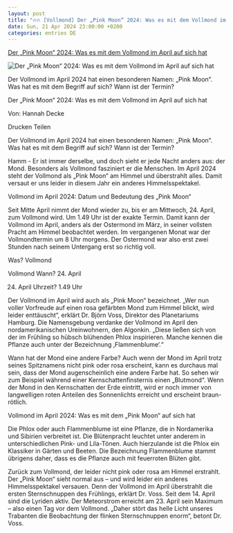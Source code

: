 ```yaml
---
layout: post
title: "🔥🔥 [Vollmond] Der „Pink Moon“ 2024: Was es mit dem Vollmond im April auf sich hat"
date: Sun, 21 Apr 2024 23:00:00 +0200
categories: entries DE
---
```

[Der „Pink Moon“ 2024: Was es mit dem Vollmond im April auf sich hat](https://www.wa.de/deutschland-welt/pink-moon-vollmond-april-2024-wann-termin-datum-bedeutung-lyriden-rosa-farbe-sternschnuppen-schlaf-93020613.html)

![Der „Pink Moon“ 2024: Was es mit dem Vollmond im April auf sich hat](https://www.wa.de/assets/images/28/661/28661823-pink-moon-oder-ostermond-der-vollmond-im-april-2021-foto-sorgte-fuer-spektakulaere-bilder-3bGxzTAJAwfe.jpg)

Der Vollmond im April 2024 hat einen besonderen Namen: „Pink Moon“. Was hat es mit dem Begriff auf sich? Wann ist der Termin?

Der „Pink Moon“ 2024: Was es mit dem Vollmond im April auf sich hat

Von: Hannah Decke

Drucken Teilen

Der Vollmond im April 2024 hat einen besonderen Namen: „Pink Moon“. Was hat es mit dem Begriff auf sich? Wann ist der Termin?

Hamm - Er ist immer derselbe, und doch sieht er jede Nacht anders aus: der Mond. Besonders als Vollmond fasziniert er die Menschen. Im April 2024 steht der Vollmond als „Pink Moon“ am Himmel und überstrahlt alles. Damit versaut er uns leider in diesem Jahr ein anderes Himmelsspektakel.

Vollmond im April 2024: Datum und Bedeutung des „Pink Moon“

Seit Mitte April nimmt der Mond wieder zu, bis er am Mittwoch, 24. April, zum Vollmond wird. Um 1.49 Uhr ist der exakte Termin. Damit kann der Vollmond im April, anders als der Ostermond im März, in seiner vollsten Pracht am Himmel beobachtet werden. Im vergangenen Monat war der Vollmondtermin um 8 Uhr morgens. Der Ostermond war also erst zwei Stunden nach seinem Untergang erst so richtig voll.

Was? Vollmond

Vollmond Wann? 24. April

24. April Uhrzeit? 1.49 Uhr

Der Vollmond im April wird auch als „Pink Moon“ bezeichnet. „Wer nun voller Vorfreude auf einen rosa gefärbten Mond zum Himmel blickt, wird leider enttäuscht“, erklärt Dr. Björn Voss, Direktor des Planetariums Hamburg. Die Namensgebung verdanke der Vollmond im April den nordamerikanischen Ureinwohnern, den Algonkin. „Diese ließen sich von der im Frühling so hübsch blühenden Phlox inspirieren. Manche kennen die Pflanze auch unter der Bezeichnung ‚Flammenblume‘.“

Wann hat der Mond eine andere Farbe? Auch wenn der Mond im April trotz seines Spitznamens nicht pink oder rosa erscheint, kann es durchaus mal sein, dass der Mond augenscheinlich eine andere Farbe hat. So sehen wir zum Beispiel während einer Kernschattenfinsternis einen „Blutmond“. Wenn der Mond in den Kernschatten der Erde eintritt, wird er noch immer von langwelligen roten Anteilen des Sonnenlichts erreicht und erscheint braun-rötlich.

Vollmond im April 2024: Was es mit dem „Pink Moon“ auf sich hat

Die Phlox oder auch Flammenblume ist eine Pflanze, die in Nordamerika und Sibirien verbreitet ist. Die Blütenpracht leuchtet unter anderem in unterschiedlichen Pink- und Lila-Tönen. Auch hierzulande ist die Phlox ein Klassiker in Gärten und Beeten. Die Bezeichnung Flammenblume stammt übrigens daher, dass es die Pflanze auch mit feuerroten Blüten gibt.

Zurück zum Vollmond, der leider nicht pink oder rosa am Himmel erstrahlt. Der „Pink Moon“ sieht normal aus – und wird leider ein anderes Himmelsspektakel versauen. Denn der Vollmond im April überstrahlt die ersten Sternschnuppen des Frühlings, erklärt Dr. Voss. Seit dem 14. April sind die Lyriden aktiv. Der Meteorstrom erreicht am 23. April sein Maximum – also einen Tag vor dem Vollmond. „Daher stört das helle Licht unseres Trabanten die Beobachtung der flinken Sternschnuppen enorm“, betont Dr. Voss.

